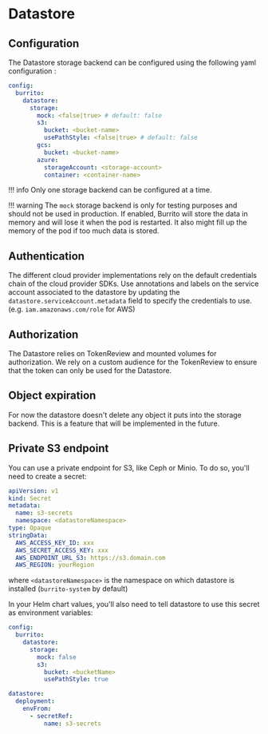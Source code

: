 # Datastore

## Configuration

The Datastore storage backend can be configured using the following yaml configuration :

```yaml
config:
  burrito:
    datastore:
      storage:
        mock: <false|true> # default: false
        s3:
          bucket: <bucket-name>
          usePathStyle: <false|true> # default: false
        gcs:
          bucket: <bucket-name>
        azure:
          storageAccount: <storage-account>
          container: <container-name>
```

!!! info
    Only one storage backend can be configured at a time.

!!! warning
    The `mock` storage backend is only for testing purposes and should not be used in production. If enabled, Burrito will store the data in memory and will lose it when the pod is restarted. It also might fill up the memory of the pod if too much data is stored.

## Authentication

The different cloud provider implementations rely on the default credentials chain of the cloud provider SDKs. Use annotations and labels on the service account associated to the datastore by updating the `datastore.serviceAccount.metadata` field to specify the credentials to use. (e.g. `iam.amazonaws.com/role` for AWS)

## Authorization

The Datastore relies on TokenReview and mounted volumes for authorization. We rely on a custom audience for the TokenReview to ensure that the token can only be used for the Datastore.

## Object expiration

For now the datastore doesn't delete any object it puts into the storage backend. This is a feature that will be implemented in the future.

## Private S3 endpoint

You can use a private endpoint for S3, like Ceph or Minio. To do so, you'll need to create a secret:

```yaml
apiVersion: v1
kind: Secret
metadata:
  name: s3-secrets
  namespace: <datastoreNamespace>
type: Opaque
stringData:
  AWS_ACCESS_KEY_ID: xxx
  AWS_SECRET_ACCESS_KEY: xxx
  AWS_ENDPOINT_URL_S3: https://s3.domain.com
  AWS_REGION: yourRegion
```

where `<datastoreNamespace>` is the namespace on which datastore is installed (`burrito-system` by default)

In your Helm chart values, you'll also need to tell datastore to use this secret as environment variables:

```yaml
config:
  burrito:
    datastore:
      storage:
        mock: false
        s3:
          bucket: <bucketName>
          usePathStyle: true

datastore:
  deployment:
    envFrom:
      - secretRef:
          name: s3-secrets
```
